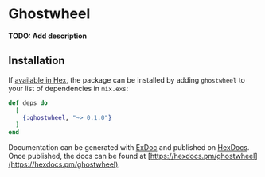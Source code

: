 # Ghostwheel

**TODO: Add description**

## Installation

If [available in Hex](https://hex.pm/docs/publish), the package can be installed
by adding `ghostwheel` to your list of dependencies in `mix.exs`:

```elixir
def deps do
  [
    {:ghostwheel, "~> 0.1.0"}
  ]
end
```

Documentation can be generated with [ExDoc](https://github.com/elixir-lang/ex_doc)
and published on [HexDocs](https://hexdocs.pm). Once published, the docs can
be found at [https://hexdocs.pm/ghostwheel](https://hexdocs.pm/ghostwheel).

